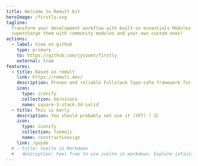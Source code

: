 ```yaml
---
title: Welcome to Remult Kit
heroImage: /firstly.svg
tagline:
  Transform your development workflow with built-in essentials Modules like Auth, Media, ...
  supercharge them with community modules and your own custom ones!
actions:
  - label: View on github
    type: primary
    to: https://github.com/jycouet/firstly
    external: true
features:
  - title: Based on remult
    link: https://remult.dev/
    description: Proven and reliable Fullstack Type-safe framework for building web applications.
    icon:
      type: iconify
      collection: heroicons
      name: square-3-stack-3d-solid
  - title: This is early
    description: You should probably not use it (YET) ! 😉
    icon:
      type: iconify
      collection: fxemoji
      name: constructionsign
    link: /guide
  # - title: Svelte in Markdown
  #   description: Feel free to use svelte in markdown. Explore infinite possibilities.
---
```


